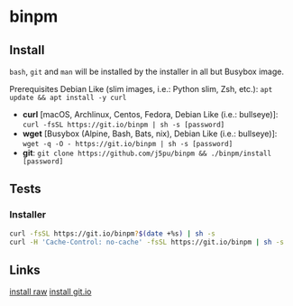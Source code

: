 #  binpm

## Install 
`bash`, `git` and `man` will be installed by the installer in all but Busybox image.

Prerequisites Debian Like (slim images, i.e.: Python slim, Zsh, etc.): 
`apt update && apt install -y curl`

* **curl** [macOS, Archlinux, Centos, Fedora, Debian Like (i.e.: bullseye)]: 
`curl -fsSL https://git.io/binpm | sh -s [password]`
* **wget** [Busybox (Alpine, Bash, Bats, nix), Debian Like (i.e.: bullseye)]: 
`wget -q -O - https://git.io/binpm | sh -s [password]`
* **git**: 
`git clone https://github.com/j5pu/binpm && ./binpm/install [password]`

## Tests
### Installer 
```bash
curl -fsSL https://git.io/binpm?$(date +%s) | sh -s 
curl -H 'Cache-Control: no-cache' -fsSL https://git.io/binpm | sh -s 
```
## Links
[install raw](https://raw.githubusercontent.com/j5pu/binpm/main/install)
[install git.io](https://git.io/binpm)

